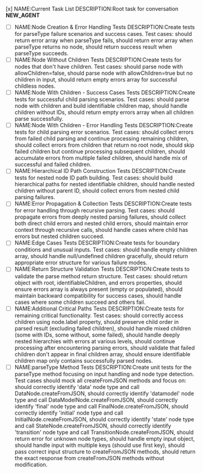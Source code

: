 [x] NAME:Current Task List DESCRIPTION:Root task for conversation __NEW_AGENT__
-[ ] NAME:Node Creation & Error Handling Tests DESCRIPTION:Create tests for parseType failure scenarios and success cases. Test cases: should return error array when parseType fails, should return error array when parseType returns no node, should return success result when parseType succeeds.
-[ ] NAME:Node Without Children Tests DESCRIPTION:Create tests for nodes that don't have children. Test cases: should parse node with allowChildren=false, should parse node with allowChildren=true but no children in input, should return empty errors array for successful childless nodes.
-[ ] NAME:Node With Children - Success Cases Tests DESCRIPTION:Create tests for successful child parsing scenarios. Test cases: should parse node with children and build identifiable children map, should handle children without IDs, should return empty errors array when all children parse successfully.
-[ ] NAME:Node With Children - Error Handling Tests DESCRIPTION:Create tests for child parsing error scenarios. Test cases: should collect errors from failed child parsing and continue processing remaining children, should collect errors from children that return no root node, should skip failed children but continue processing subsequent children, should accumulate errors from multiple failed children, should handle mix of successful and failed children.
-[ ] NAME:Hierarchical ID Path Construction Tests DESCRIPTION:Create tests for nested node ID path building. Test cases: should build hierarchical paths for nested identifiable children, should handle nested children without parent ID, should collect errors from nested child parsing failures.
-[ ] NAME:Error Propagation & Collection Tests DESCRIPTION:Create tests for error handling through recursive parsing. Test cases: should propagate errors from deeply nested parsing failures, should collect both direct child errors and nested child errors, should maintain error context through recursive calls, should handle cases where child has errors but nested children succeed.
-[ ] NAME:Edge Cases Tests DESCRIPTION:Create tests for boundary conditions and unusual inputs. Test cases: should handle empty children array, should handle null/undefined children gracefully, should return appropriate error structure for various failure modes.
-[ ] NAME:Return Structure Validation Tests DESCRIPTION:Create tests to validate the parse method return structure. Test cases: should return object with root, identifiableChildren, and errors properties, should ensure errors array is always present (empty or populated), should maintain backward compatibility for success cases, should handle cases where some children succeed and others fail.
-[ ] NAME:Additional Critical Paths Tests DESCRIPTION:Create tests for remaining critical functionality. Test cases: should correctly access children using node.label property, should preserve child order in parsed result (excluding failed children), should handle mixed children (some with IDs, some without, some failed), should handle deeply nested hierarchies with errors at various levels, should continue processing after encountering parsing errors, should validate that failed children don't appear in final children array, should ensure identifiable children map only contains successfully parsed nodes.
-[ ] NAME:parseType Method Tests DESCRIPTION:Create unit tests for the parseType method focusing on input handling and node type detection. Test cases should mock all createFromJSON methods and focus on: should correctly identify 'data' node type and call DataNode.createFromJSON, should correctly identify 'datamodel' node type and call DataModelNode.createFromJSON, should correctly identify 'final' node type and call FinalNode.createFromJSON, should correctly identify 'initial' node type and call InitialNode.createFromJSON, should correctly identify 'state' node type and call StateNode.createFromJSON, should correctly identify 'transition' node type and call TransitionNode.createFromJSON, should return error for unknown node types, should handle empty input object, should handle input with multiple keys (should use first key), should pass correct input structure to createFromJSON methods, should return the exact response from createFromJSON methods without modification.
